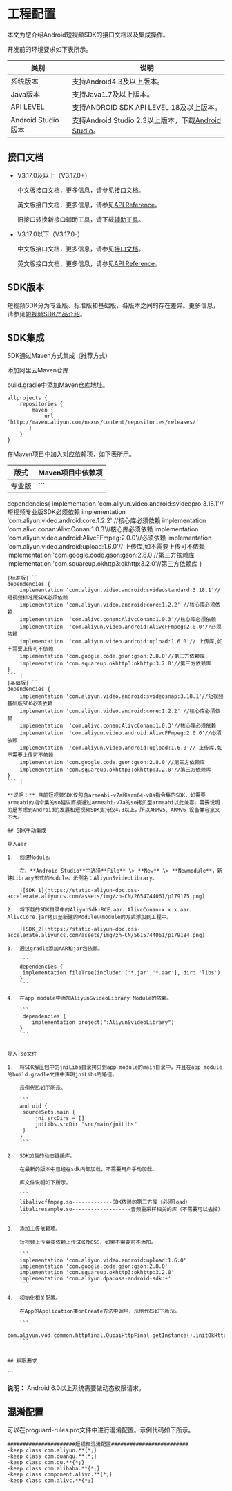 # 工程配置

本文为您介绍Android短视频SDK的接口文档以及集成操作。

开发前的环境要求如下表所示。

|类别|说明|
|--|--|
|系统版本|支持Android4.3及以上版本。|
|Java版本|支持Java1.7及以上版本。|
|API LEVEL|支持ANDROID SDK API LEVEL 18及以上版本。|
|Android Studio版本|支持Android Studio 2.3以上版本，下载[Android Studio](https://developer.android.google.cn/studio/)。|

## 接口文档

-   V3.17.0及以上（V3.17.0+）

    中文版接口文档，更多信息，请参见[接口文档](https://alivc-demo-cms.alicdn.com/versionProduct/doc/shortVideo/android_new_cn/index.html)。

    英文版接口文档，更多信息，请参见[API Reference](https://alivc-demo-cms.alicdn.com/versionProduct/doc/shortVideo/android_new_en/index.html)。

    旧接口转换新接口辅助工具，请下载[辅助工具](https://alivc-demo-cms.alicdn.com/versionProduct/sourceCode/shortVideo/tool/interface_upgrade.py)。

-   V3.17.0以下（V3.17.0-）

    中文版接口文档，更多信息，请参见[接口文档](https://alivc-demo-cms.alicdn.com/versionProduct/doc/shortVideo/android_cn/index.html)。

    英文版接口文档，更多信息，请参见[API Reference](https://alivc-demo-cms.alicdn.com/versionProduct/doc/shortVideo/android_en/index.html)。


## SDK版本

短视频SDK分为专业版、标准版和基础版，各版本之间的存在差异。更多信息，请参见[短视频SDK产品介绍](https://help.aliyun.com/document_detail/53407.html?spm=a2c4g.11186623.6.1057.39475741dRJ5ji#h2--5)。

## SDK集成

SDK通过Maven方式集成（推荐方式）

添加阿里云Maven仓库

build.gradle中添加Maven仓库地址。

```
allprojects {
    repositories {
        maven {
            url 'http://maven.aliyun.com/nexus/content/repositories/releases/'
       }
    }
}
```

在Maven项目中加入对应依赖项，如下表所示。

|版式|Maven项目中依赖项|
|--|-----------|
|专业版|```
dependencies{
    implementation 'com.aliyun.video.android:svideopro:3.18.1'//短视频专业版SDK必须依赖
    implementation 'com.aliyun.video.android:core:1.2.2' //核心库必须依赖
    implementation  'com.alivc.conan:AlivcConan:1.0.3'//核心库必须依赖
    implementation  'com.aliyun.video.android:AlivcFFmpeg:2.0.0'//必须依赖
    implementation  'com.aliyun.video.android:upload:1.6.0'// 上传库,如不需要上传可不依赖
    implementation 'com.google.code.gson:gson:2.8.0'//第三方依赖库
    implementation 'com.squareup.okhttp3:okhttp:3.2.0'//第三方依赖库
}
``` |
|标准版|```
dependencies {
    implementation 'com.aliyun.video.android:svideostandard:3.18.1'//短视频标准版SDK必须依赖
    implementation 'com.aliyun.video.android:core:1.2.2' //核心库必须依赖
    implementation  'com.alivc.conan:AlivcConan:1.0.3'//核心库必须依赖
    implementation  'com.aliyun.video.android:AlivcFFmpeg:2.0.0'//必须依赖
    implementation  'com.aliyun.video.android:upload:1.6.0'// 上传库,如不需要上传可不依赖
    implementation 'com.google.code.gson:gson:2.8.0'//第三方依赖库
    implementation 'com.squareup.okhttp3:okhttp:3.2.0'//第三方依赖库
}
``` |
|基础版|```
dependencies {
    implementation 'com.aliyun.video.android:svideosnap:3.18.1'//短视频基础版SDK必须依赖
    implementation 'com.aliyun.video.android:core:1.2.2' //核心库必须依赖
    implementation  'com.alivc.conan:AlivcConan:1.0.3'//核心库必须依赖
    implementation  'com.aliyun.video.android:AlivcFFmpeg:2.0.0'//必须依赖
    implementation  'com.aliyun.video.android:upload:1.6.0'// 上传库,如不需要上传可不依赖
    implementation 'com.google.code.gson:gson:2.8.0'//第三方依赖库
    implementation 'com.squareup.okhttp3:okhttp:3.2.0'//第三方依赖库
}
``` |

**说明：** 目前短视频SDK仅包含armeabi-v7a和arm64-v8a指令集的SDK，如需要armeabi的指令集的so建议直接通过armeabi-v7a的so拷贝至armeabi以此兼容。需要说明的是考虑到Android的发展和短视频SDK支持仅4.3以上，所以ARMv5、ARMv6 设备兼容意义不大。

## SDK手动集成

导入aar

1.  创建Module。

    在、**Android Studio**中选择**File** \> **New** \> **Newmodule**，新建Library形式的Module。示例名：AliyunSvideoLibrary。

    ![SDK_1](https://static-aliyun-doc.oss-accelerate.aliyuncs.com/assets/img/zh-CN/2654744061/p179175.png)

2.  将下载的SDK目录中的AliyunSdk-RCE.aar、AlivcConan-x.x.x.aar、AlivcCore.jar拷贝至新建的Module以module的方式添加到工程中。

    ![SDK_2](https://static-aliyun-doc.oss-accelerate.aliyuncs.com/assets/img/zh-CN/5615744061/p179184.png)

3.  通过gradle添加AAR和jar包依赖。

    ```
    dependencies {
     implementation fileTree(include: ['*.jar','*.aar'], dir: 'libs')
    }
    ```

4.  在app module中添加AliyunSvideoLibrary Module的依赖。

    ```
     dependencies {
        implementation project(":AliyunSvideoLibrary")
    }
    ```


导入.so文件

1.  将SDK解压包中的jniLibs目录拷贝到app module的main目录中，并且在app module的build.gradle文件中声明jniLibs的路径。

    示例代码如下所示。

    ```
    android {
     sourceSets.main {
         jni.srcDirs = []
         jniLibs.srcDir "src/main/jniLibs" 
     }
    }
    ```

2.  SDK加载的动态链接库。

    在最新的版本中已经在sdk内部加载，不需要用户手动加载。

    库文件说明如下所示。

    ```
    libalivcffmpeg.so-------------SDK依赖的第三方库（必须load）
    libaliresample.so-------------------音频重采样相关的库（不需要可以去掉）
    ```

3.  添加上传依赖项。

    短视频上传需要依赖上传SDK及OSS，如果不需要可不添加。

    ```
    implementation 'com.aliyun.video.android:upload:1.6.0'
    implementation 'com.google.code.gson:gson:2.8.0'
    implementation 'com.squareup.okhttp3:okhttp:3.2.0'
    implementation 'com.aliyun.dpa:oss-android-sdk:+'
    ```

4.  初始化相关配置。

    在App的Application类onCreate方法中调用，示例代码如下所示。

    ```
    com.aliyun.vod.common.httpfinal.QupaiHttpFinal.getInstance().initOkHttpFinal();
    ```


## 权限要求

```
<uses-permission android:name="android.permission.WRITE_EXTERNAL_STORAGE" />
<uses-permission android:name="android.permission.READ_EXTERNAL_STORAGE" />
<uses-permission android:name="android.permission.CAMERA" />
<uses-permission android:name="android.permission.FLASHLIGHT" />
<uses-permission android:name="android.permission.RECORD_VIDEO" />
<uses-permission android:name="android.permission.RECORD_AUDIO" />
<uses-permission android:name="android.permission.INTERNET" />
<uses-permission android:name="android.permission.ACCESS_NETWORK_STATE" />
```

**说明：** Android 6.0以上系统需要做动态权限请求。

## 混淆配置

可以在proguard-rules.pro文件中进行混淆配置。示例代码如下所示。

```
######################短视频混淆配置#########################
-keep class com.aliyun.**{*;}
-keep class com.duanqu.**{*;}
-keep class com.qu.**{*;}
-keep class com.alibaba.**{*;}
-keep class component.alivc.**{*;}
-keep class com.alivc.**{*;}
```


